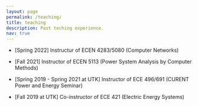 ```yaml
---
layout: page
permalink: /teaching/
title: teaching
description: Past teching experience.
nav: true
---
```


- [Spring 2022]
    Instructur of ECEN 4283/5080 (Computer Networks)

- [Fall 2021]
    Instructor of ECEN 5113 (Power System Analysis by Computer Methods)

- [Spring 2019 - Spring 2021 at UTK]
    Instructor of ECE 496/691 (CURENT Power and Energy Seminar)

- [Fall 2019 at UTK]
    Co-instructor of ECE 421 (Electric Energy Systems)
